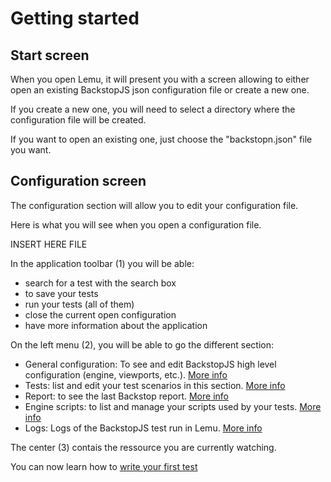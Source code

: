 # Getting started

## Start screen

When you open Lemu, it will present you with a screen allowing to either open an existing BackstopJS json configuration file or create a new one.

If you create a new one, you will need to select a directory where the configuration file will be created.

If you want to open an existing one, just choose the "backstopn.json" file you want.

## Configuration screen
The configuration section will allow you to edit your configuration file.

Here is what you will see when you open a configuration file.

INSERT HERE FILE

In the application toolbar (1) you will be able:
 - search for a test with the search box
 - to save your tests
 - run your tests (all of them)
 - close the current open configuration
 - have more information about the application

On the left menu (2), you will be able to go the different section:
 - General configuration: To see and edit BackstopJS high level configuration (engine, viewports, etc.). [More info]()
 - Tests: list and edit your test scenarios in this section. [More info]()
 - Report: to see the last Backstop report. [More info]()
 - Engine scripts: to list and manage your scripts used by your tests. [More info]()
 - Logs: Logs of the BackstopJS test run in Lemu. [More info]()

The center (3) contais the ressource you are currently watching.

You can now learn how to [write your first test]()